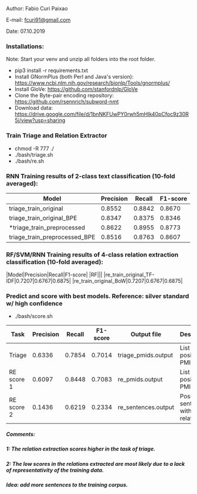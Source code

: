 Author: Fabio Curi Paixao 

E-mail: fcuri91@gmail.com

Date: 07.10.2019

### Installations:

Note: Start your venv and unzip all folders into the root folder.

* pip3 install -r requirements.txt
* Install GNormPlus (both Perl and Java's version): https://www.ncbi.nlm.nih.gov/research/bionlp/Tools/gnormplus/
* Install GloVe: https://github.com/stanfordnlp/GloVe
* Clone the Byte-pair encoding repository: https://github.com/rsennrich/subword-nmt
* Download data: https://drive.google.com/file/d/1bnNKFUwPY0rwh5mHIk40pCfoc9z30R5j/view?usp=sharing

### Train Triage and Relation Extractor

   * chmod -R 777 ./
   * ./bash/triage.sh
   * ./bash/re.sh

### RNN Training results of 2-class text classification (10-fold averaged):

|Model|Precision|Recall|F1-score|
|-------------|-------------|-------------|-------------|
|triage_train_original|0.8552|0.8842|0.8670|
|triage_train_original_BPE|0.8347|0.8375|0.8346|
|*triage_train_preprocessed|0.8622|0.8955|0.8773|
|triage_train_preprocessed_BPE|0.8516|0.8763|0.8607|

### RF/SVM/RNN Training results of 4-class relation extraction classification (10-fold averaged):

|Model|Precision|Recall|F1-score|
|RF|||
|re_train_original_TF-IDF|0.7207|0.6767|0.6875|
|re_train_original_BoW|0.7207|0.6767|0.6875|

### Predict and score with best models. Reference: silver standard w/ high confidence 

   * ./bash/score.sh 

|Task|Precision|Recall|F1-score|Output file|Description|
|-------------|-------------|-------------|-------------|-------------|-------------|
|Triage|0.6336|0.7854|0.7014|triage_pmids.output|List of positive PMIDs|
|RE score 1|0.6097|0.8448|0.7083|re_pmids.output|List of positive PMIDs|
|RE score 2|0.1436|0.6219|0.2334|re_sentences.output|Positive sentences with relations|

##### Comments: 

##### 1: The relation extraction scores higher in the task of triage.

##### 2: The low scores in the relations extracted are most likely due to a lack of representativity of the training data.

##### Idea: add more sentences to the training corpus.
